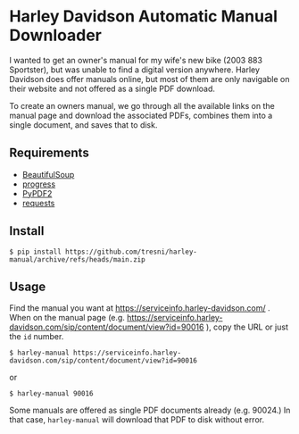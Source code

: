 # Harley Davidson Automatic Manual Downloader

I wanted to get an owner's manual for my wife's new bike (2003 883 Sportster), but was unable to find a digital version anywhere.  Harley Davidson does offer manuals online, but most of them are only navigable on their website and not offered as a single PDF download.

To create an owners manual, we go through all the available links on the manual page and download the associated PDFs, combines them into a single document, and saves that to disk.

## Requirements

* [BeautifulSoup](https://www.crummy.com/software/BeautifulSoup/)
* [progress](https://github.com/verigak/progress/)
* [PyPDF2](https://pythonhosted.org/PyPDF2/)
* [requests](https://docs.python-requests.org/en/master/)

## Install

```
$ pip install https://github.com/tresni/harley-manual/archive/refs/heads/main.zip
```

## Usage

Find the manual you want at https://serviceinfo.harley-davidson.com/ .  When on the manual page (e.g. https://serviceinfo.harley-davidson.com/sip/content/document/view?id=90016 ), copy the URL or just the `id` number.

```
$ harley-manual https://serviceinfo.harley-davidson.com/sip/content/document/view?id=90016
```
or
```
$ harley-manual 90016
```

Some manuals are offered as single PDF documents already (e.g. 90024.)  In that case, `harley-manual` will download that PDF to disk without error.
